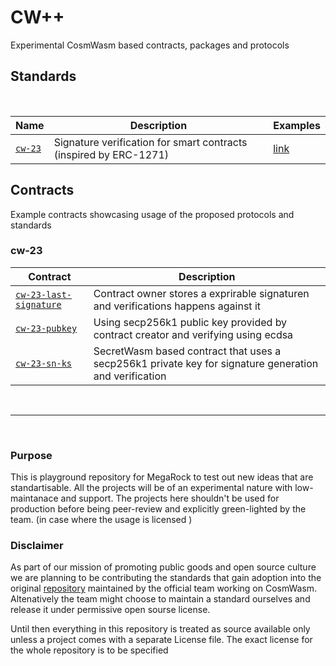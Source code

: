 # CW++
Experimental CosmWasm based contracts, packages and protocols 



## Standards

<br/>


| Name                                      | Description                                                           |  Examples      |
| ----------------------------------------- | --------------------------------------------------------------------- | -------------- |
| [`cw-23`](./packages/cw23/)               | Signature verification for smart contracts (inspired by ERC-1271)     | [link](#cw-23) |


## Contracts

Example contracts showcasing usage of the proposed protocols and standards

### cw-23
| Contract                                                         | Description                                                  |
| ---------------------------------------------------------------- | ------------------------------------------------------------ |
| [`cw-23-last-signature`](./contracts/cw23-last-signature/)       | Contract owner stores a exprirable signaturen and verifications happens against it |
| [`cw-23-pubkey`](./contracts/cw23-pubkey/)                       | Using secp256k1 public key provided by contract creator and verifying using ecdsa  |
| [`cw-23-sn-ks`](./contracts/cw23-sn-ks/)                         | SecretWasm based contract that uses a secp256k1 private key for signature generation and verification |


<br/>

---

<br/>

### Purpose
This is playground repository for MegaRock to test out new ideas that are standartisable. All the projects will be of an experimental nature with low-maintanace and support. The projects here shouldn't be used for production before being peer-review and explicitly green-lighted by the team. (in case where the usage is licensed )

### Disclaimer
As part of our mission of promoting public goods and open source culture we are planning to be contributing the standards that gain adoption into the original [repository](https://github.com/CosmWasm/cw-plus) maintained by the official team working on CosmWasm. Altenatively the team might choose to maintain a standard ourselves and release it under permissive open sourse license. 

Until then everything in this repository is treated as source available only unless a project comes with a separate License file. The exact license for the whole repository is to be specified


